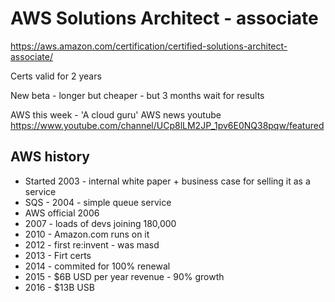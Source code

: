 AWS Solutions Architect - associate
======================================

https://aws.amazon.com/certification/certified-solutions-architect-associate/

Certs valid for 2 years

New beta - longer but cheaper - but 3 months wait for results

AWS this week - 'A cloud guru' AWS news youtube
https://www.youtube.com/channel/UCp8lLM2JP_1pv6E0NQ38pqw/featured

AWS history
---------------
* Started 2003 - internal white paper + business case for selling it as a service
* SQS - 2004 - simple queue service
* AWS official 2006
* 2007 - loads of devs joining 180,000
* 2010 - Amazon.com runs on it
* 2012 - first re:invent - was masd
* 2013 - Firt certs
* 2014 - commited for 100% renewal
* 2015 - $6B USD per year revenue - 90% growth
* 2016 - $13B USB
